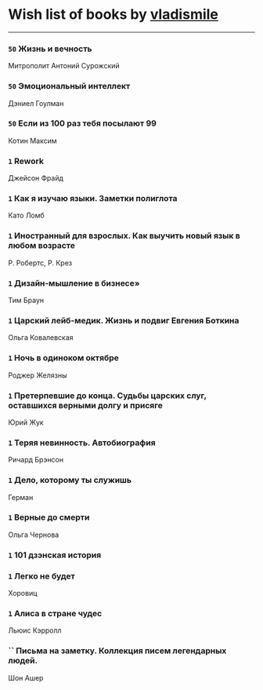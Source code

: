 # Wish list of books by [vladismile](https://www.facebook.com/app_scoped_user_id/1467491296661560/)
---

### `50` Жизнь и вечность
Митрополит Антоний Сурожский

### `50` Эмоциональный интеллект
Дэниел Гоулман

### `50` Если из 100 раз тебя посылают 99
Котин Максим

### `1` Rework
Джейсон Фрайд

### `1` Как я изучаю языки. Заметки полиглота
Като Ломб

### `1` Иностранный для взрослых. Как выучить новый язык в любом возрасте
Р. Робертс, Р. Крез

### `1` Дизайн-мышление в бизнесе»
Тим Браун

### `1` Царский лейб-медик. Жизнь и подвиг Евгения Боткина
Ольга Ковалевская

### `1` Ночь в одиноком октябре
Роджер Желязны

### `1` Претерпевшие до конца. Судьбы царских слуг, оставшихся верными долгу и присяге
Юрий Жук

### `1` Теряя невинность. Автобиография
Ричард Брэнсон

### `1` Дело, которому ты служишь
Герман

### `1` Верные до смерти
Ольга Чернова

### `1` 101 дзэнская история

### `1` Легко не будет
Хоровиц

### `1` Алиса в стране чудес
Льюис Кэрролл

### `` Письма на заметку. Коллекция писем легендарных людей.
Шон Ашер

